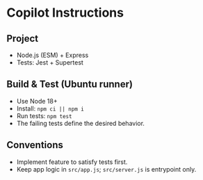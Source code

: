 # Copilot Instructions

## Project
- Node.js (ESM) + Express
- Tests: Jest + Supertest

## Build & Test (Ubuntu runner)
- Use Node 18+
- Install: `npm ci || npm i`
- Run tests: `npm test`
- The failing tests define the desired behavior.

## Conventions
- Implement feature to satisfy tests first.
- Keep app logic in `src/app.js`; `src/server.js` is entrypoint only.
